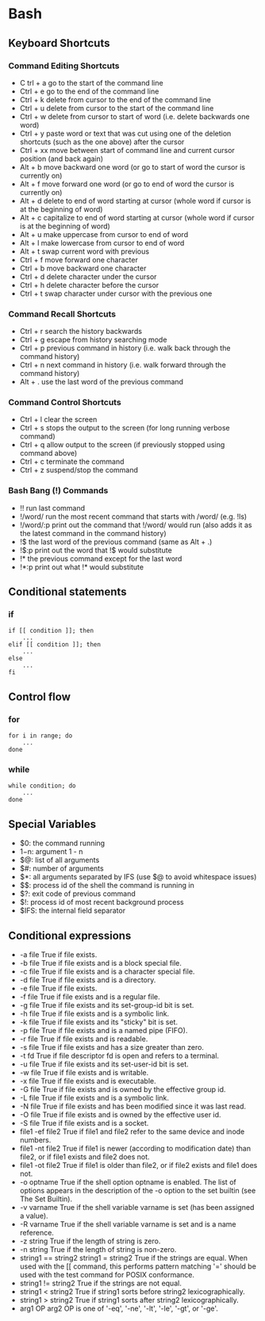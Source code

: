 # Bash



## Keyboard Shortcuts



### Command Editing Shortcuts

- C  trl + a      go to the start of the command line
- Ctrl + e      go to the end of the command line
- Ctrl + k      delete from cursor to the end of the command line
- Ctrl + u      delete from cursor to the start of the command line
- Ctrl + w      delete from cursor to start of word (i.e. delete backwards one word)
- Ctrl + y      paste word or text that was cut using one of the deletion shortcuts (such as the one above) after the cursor
- Ctrl + xx     move between start of command line and current cursor position (and back again)
- Alt + b       move backward one word (or go to start of word the cursor is currently on)
- Alt + f       move forward one word (or go to end of word the cursor is currently on)
- Alt + d       delete to end of word starting at cursor (whole word if cursor is at the beginning of word)
- Alt + c       capitalize to end of word starting at cursor (whole word if cursor is at the beginning of word)
- Alt + u       make uppercase from cursor to end of word
- Alt + l       make lowercase from cursor to end of word
- Alt + t       swap current word with previous
- Ctrl + f      move forward one character
- Ctrl + b      move backward one character
- Ctrl + d      delete character under the cursor
- Ctrl + h      delete character before the cursor
- Ctrl + t      swap character under cursor with the previous one



### Command Recall Shortcuts

- Ctrl + r      search the history backwards
- Ctrl + g      escape from history searching mode
- Ctrl + p      previous command in history (i.e. walk back through the command history)
- Ctrl + n      next command in history (i.e. walk forward through the command history)
- Alt + .       use the last word of the previous command



### Command Control Shortcuts

- Ctrl + l      clear the screen
- Ctrl + s      stops the output to the screen (for long running verbose command)
- Ctrl + q      allow output to the screen (if previously stopped using command above)
- Ctrl + c      terminate the command
- Ctrl + z      suspend/stop the command



### Bash Bang (!) Commands

- !!            run last command
- !/word/       run the most recent command that starts with /word/ (e.g. !ls)
- !/word/:p     print out the command that \!/word/ would run (also adds it as the latest command in the command history)
- !$            the last word of the previous command (same as Alt + .)
- !$:p          print out the word that \!\$ would substitute
- !*            the previous command except for the last word
- !*:p          print out what \!\* would substitute



## Conditional statements



### if
```
if [[ condition ]]; then
    ...
elif [[ condition ]]; then
    ...
else
    ...
fi
```



## Control flow



### for
```
for i in range; do
    ...
done
```



### while
```
while condition; do
    ...
done
```



## Special Variables

- $0: the command running
- $1-$n: argument 1 - n
- $@: list of all arguments
- $#: number of arguments
- $*: all arguments separated by IFS (use $@ to avoid whitespace issues)
- $$: process id of the shell the command is running in
- $?: exit code of previous command
- $!: process id of most recent background process
- $IFS: the internal field separator



## Conditional expressions

- -a file            True if file exists.
- -b file            True if file exists and is a block special file.
- -c file            True if file exists and is a character special file.
- -d file            True if file exists and is a directory.
- -e file            True if file exists.
- -f file            True if file exists and is a regular file.
- -g file            True if file exists and its set-group-id bit is set.
- -h file            True if file exists and is a symbolic link.
- -k file            True if file exists and its "sticky" bit is set.
- -p file            True if file exists and is a named pipe (FIFO).
- -r file            True if file exists and is readable.
- -s file            True if file exists and has a size greater than zero.
- -t fd              True if file descriptor fd is open and refers to a terminal.
- -u file            True if file exists and its set-user-id bit is set.
- -w file            True if file exists and is writable.
- -x file            True if file exists and is executable.
- -G file            True if file exists and is owned by the effective group id.
- -L file            True if file exists and is a symbolic link.
- -N file            True if file exists and has been modified since it was last read.
- -O file            True if file exists and is owned by the effective user id.
- -S file            True if file exists and is a socket.
- file1 -ef file2    True if file1 and file2 refer to the same device and inode numbers.
- file1 -nt file2    True if file1 is newer (according to modification date) than file2, or if file1 exists and file2 does not.
- file1 -ot file2    True if file1 is older than file2, or if file2 exists and file1 does not.
- -o optname         True if the shell option optname is enabled. The list of options appears in the description of the -o option to the set builtin (see The Set Builtin).
- -v varname         True if the shell variable varname is set (has been assigned a value).
- -R varname         True if the shell variable varname is set and is a name reference.
- -z string          True if the length of string is zero.
- -n string          True if the length of string is non-zero.
- string1 == string2
  string1 = string2  True if the strings are equal.
                     When used with the \[\[ command, this performs pattern matching
                     '=' should be used with the test command for POSIX conformance.
- string1 != string2 True if the strings are not equal.
- string1 < string2  True if string1 sorts before string2 lexicographically.
- string1 > string2  True if string1 sorts after string2 lexicographically.
- arg1 OP arg2       OP is one of '-eq', '-ne', '-lt', '-le', '-gt', or '-ge'.
